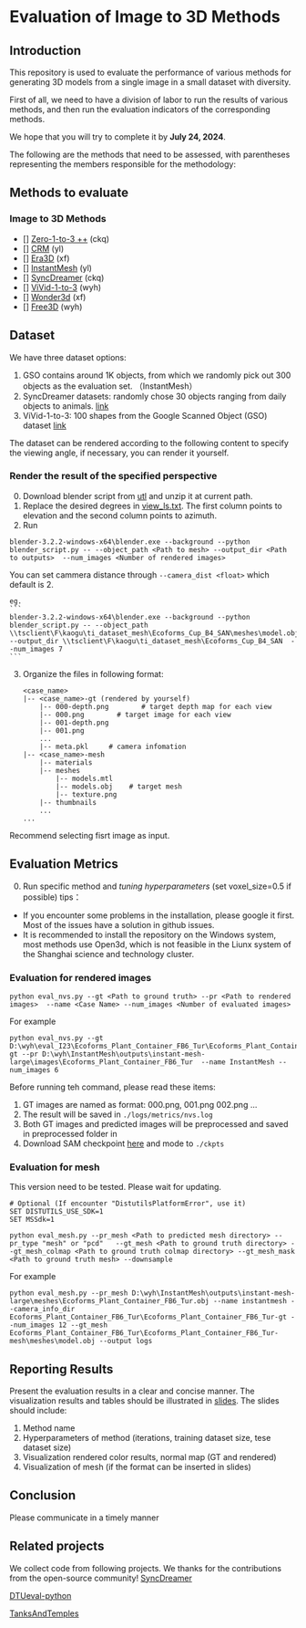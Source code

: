 # Evaluation of Image to 3D Methods

## Introduction
This repository is used to evaluate the performance of various methods for generating 3D models from a single image in a small dataset with diversity. 

First of all, we need to have a division of labor to run the results of various methods, and then run the evaluation indicators of the corresponding methods. 

We hope that you will try to complete it by **July 24, 2024**. 

The following are the methods that need to be assessed, with parentheses representing the members responsible for the methodology:
## Methods to evaluate
### Image to 3D Methods
- [] [Zero-1-to-3 ++](https://github.com/SUDO-AI-3D/zero123plus) (ckq)
- [] [CRM](https://github.com/thu-ml/CRM) (yl)
- [] [Era3D](https://github.com/pengHTYX/Era3D) (xf)
- [] [InstantMesh](https://github.com/TencentARC/InstantMesh) (yl)
- [] [SyncDreamer](https://github.com/liuyuan-pal/SyncDreamer/tree/main) (ckq)
- [] [ViVid-1-to-3](https://github.com/ubc-vision/vivid123) (wyh)
- [] [Wonder3d](https://github.com/xxlong0/Wonder3D) (xf)
- [] [Free3D](https://github.com/ubc-vision/vivid123) (wyh)

## Dataset
We have three dataset options:
1. GSO contains around 1K objects, from which we randomly pick out 300 objects as the evaluation set. （InstantMesh）
2. SyncDreamer datasets: randomly chose 30 objects ranging from daily objects to animals. [link](https://connecthkuhk-my.sharepoint.com/personal/yuanly_connect_hku_hk/_layouts/15/onedrive.aspx?id=%2Fpersonal%2Fyuanly%5Fconnect%5Fhku%5Fhk%2FDocuments%2FSyncDreamer&ga=1)
3. ViVid-1-to-3: 100 shapes from the Google Scanned Object (GSO) dataset [link](https://drive.google.com/file/d/1A9PJDRD27igX5p88slWVF_QSDKxaZDCZ/view)

The dataset can be rendered according to the following content to specify the viewing angle, if necessary, you can render it yourself.

### Render the result of the specified perspective
0. Download blender script from [utl](https://download.blender.org/release/Blender3.2) and unzip it at current path.
1. Replace the desired degrees in [view_ls.txt](view_ls.txt). The first column points to elevation and the second column points to azimuth. 
2. Run 
```
blender-3.2.2-windows-x64\blender.exe --background --python blender_script.py -- --object_path <Path to mesh> --output_dir <Path to outputs>  --num_images <Number of rendered images>
```
You can set cammera distance through ```--camera_dist <float>``` which default is 2. 

    eg. 
    ``` 
    blender-3.2.2-windows-x64\blender.exe --background --python blender_script.py -- --object_path \\tsclient\F\kaogu\ti_dataset_mesh\Ecoforms_Cup_B4_SAN\meshes\model.obj --output_dir \\tsclient\F\kaogu\ti_dataset_mesh\Ecoforms_Cup_B4_SAN  --num_images 7
    ```

3. Organize the files in following format:
    ```
    <case_name>
    |-- <case_name>-gt (rendered by yourself)
        |-- 000-depth.png        # target depth map for each view
        |-- 000.png        # target image for each view
        |-- 001-depth.png 
        |-- 001.png
        ...
        |-- meta.pkl     # camera infomation
    |-- <case_name>-mesh           
        |-- materials    
        |-- meshes 
            |-- models.mtl    
            |-- models.obj    # target mesh
            |-- texture.png    
        |-- thumbnails
        ...
    ...
    ```
Recommend selecting fisrt image as input.
## Evaluation Metrics
0. Run specific method and *tuning hyperparameters*  (set voxel_size=0.5 if possible)
tips：
- If you encounter some problems in the installation, please google it first. Most of the issues have a solution in github issues.
- It is recommended to install the repository on the Windows system, most methods use Open3d, which is not feasible in the Liunx system of the Shanghai science and technology cluster.

### Evaluation for rendered images 
```
python eval_nvs.py --gt <Path to ground truth> --pr <Path to rendered images>  --name <Case Name> --num_images <Number of evaluated images>
```
For example
```
python eval_nvs.py --gt D:\wyh\eval_I23\Ecoforms_Plant_Container_FB6_Tur\Ecoforms_Plant_Container_FB6_Tur-gt --pr D:\wyh\InstantMesh\outputs\instant-mesh-large\images\Ecoforms_Plant_Container_FB6_Tur  --name InstantMesh --num_images 6

```
Before running teh command, please read these items:
1. GT images are named as format: 000.png, 001.png 002.png ... 
2. The result will be saved in ```./logs/metrics/nvs.log```
3. Both GT images and predicted images will be preprocessed and saved in preprocessed folder in <Path to rendered images>
4. Download SAM checkpoint [here](https://dl.fbaipublicfiles.com/segment_anything/sam_vit_h_4b8939.pth) and mode to ```./ckpts```

### Evaluation for mesh
This version need to be tested. Please wait for updating.
```
# Optional (If encounter "DistutilsPlatformError", use it)
SET DISTUTILS_USE_SDK=1
SET MSSdk=1

python eval_mesh.py --pr_mesh <Path to predicted mesh directory> --pr_type "mesh" or "pcd"   --gt_mesh <Path to ground truth directory> --gt_mesh_colmap <Path to ground truth colmap directory> --gt_mesh_mask <Path to ground truth mesh> --downsample
```
For example
```
python eval_mesh.py --pr_mesh D:\wyh\InstantMesh\outputs\instant-mesh-large\meshes\Ecoforms_Plant_Container_FB6_Tur.obj --name instantmesh --camera_info_dir Ecoforms_Plant_Container_FB6_Tur\Ecoforms_Plant_Container_FB6_Tur-gt --num_images 12 --gt_mesh Ecoforms_Plant_Container_FB6_Tur\Ecoforms_Plant_Container_FB6_Tur-mesh\meshes\model.obj --output logs
```

## Reporting Results
Present the evaluation results in a clear and concise manner. The visualization results and tables should be illustrated in [slides](./res.pptx). 
The slides should include:
1. Method name
2. Hyperparameters of method (iterations, training dataset size, tese dataset size)
3. Visualization rendered color results, normal map  (GT and rendered)
4. Visualization of mesh (if the format can be inserted in slides)

## Conclusion
Please communicate in a timely manner

## Related projects
We collect code from following projects. We thanks for the contributions from the open-source community!
[SyncDreamer](https://github.com/liuyuan-pal/SyncDreamer/tree/main)

[DTUeval-python](https://github.com/jzhangbs/DTUeval-python)

[TanksAndTemples](https://github.com/isl-org/TanksAndTemples/tree/master)